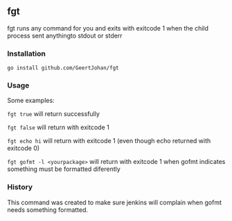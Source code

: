 ## fgt
fgt runs any command for you and exits with exitcode 1 when the child process sent anythingto stdout or stderr

### Installation
`go install github.com/GeertJohan/fgt`


### Usage
Some examples:

`fgt true` will return successfully

`fgt false` will return with exitcode 1

`fgt echo hi` will return with exitcode 1 (even though echo returned with exitcode 0)

`fgt gofmt -l <yourpackage>` will return with exitcode 1 when gofmt indicates something must be formatted diferently

### History
This command was created to make sure jenkins will complain when gofmt needs something formatted.
